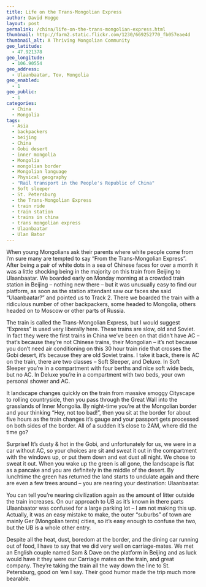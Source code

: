 ```yaml
---
title: Life on the Trans-Mongolian Express
author: David Hogge
layout: post
permalink: /china/life-on-the-trans-mongolian-express.html
thumbnail: http://farm2.static.flickr.com/1230/669252770_fb057eae4d
thumbnail_alt: A Thriving Mongolian Community
geo_latitude:
  - 47.921378
geo_longitude:
  - 106.90554
geo_address:
  - Ulaanbaatar, Tov, Mongolia
geo_enabled:
  - 1
geo_public:
  - 1
categories:
  - China
  - Mongolia
tags:
  - Asia
  - backpackers
  - beijing
  - China
  - Gobi desert
  - inner mongolia
  - Mongolia
  - mongolian border
  - Mongolian language
  - Physical geography
  - "Rail transport in the People's Republic of China"
  - Soft sleeper
  - St. Petersburg
  - the Trans-Mongolian Express
  - train ride
  - train station
  - trains in china
  - trans mongolian express
  - Ulaanbaatar
  - Ulan Bator
---
```

When young Mongolians ask their parents where white people come from I&#8217;m sure many are tempted to say &#8220;From the Trans-Mongolian Express&#8221;. After being a pair of white dots in a sea of Chinese faces for over a month it was a little shocking being in the majority on this train from Beijing to Ulaanbaatar. We boarded early on Monday morning at a crowded train station in Beijing &#8211; nothing new there &#8211; but it was unusually easy to find our platform, as soon as the station attendant saw our faces she said &#8220;Ulaanbaatar?&#8221; and pointed us to Track 2. There we boarded the train with a ridiculous number of other backpackers, some headed to Mongolia, others headed on to Moscow or other parts of Russia. 

The train is called the Trans-Mongolian Express, but I would suggest &#8220;Express&#8221; is used very liberally here. These trains are slow, old and Soviet. In fact they were the first trains in China we&#8217;ve been on that didn&#8217;t have AC &#8211; that&#8217;s because they&#8217;re not Chinese trains, their Mongolian &#8211; it&#8217;s not because you don&#8217;t need air conditioning on this 30 hour train ride that crosses the Gobi desert, it&#8217;s because they are old Soviet trains. I take it back, there is AC on the train, there are two classes &#8211; Soft Sleeper, and Deluxe. In Soft Sleeper you&#8217;re in a compartment with four berths and nice soft wide beds, but no AC. In Deluxe you&#8217;re in a compartment with two beds, your own personal shower and AC. 

It landscape changes quickly on the train from massive smoggy Cityscape to rolling countryside, then you pass through the Great Wall into the grasslands of Inner Mongolia. By night-time you&#8217;re at the Mongolian border and your thinking &#8220;Hey, not too bad!&#8221;, then you sit at the border for about five hours as the train changes it&#8217;s gauge and your passport gets processed on both sides of the border. All of a sudden it&#8217;s close to 2AM, where did the time go?

Surprise! It&#8217;s dusty &#038; hot in the Gobi, and unfortunately for us, we were in a car without AC, so your choices are sit and sweat it out in the compartment with the windows up, or put them down and eat dust all night. We chose to sweat it out. When you wake up the green is all gone, the landscape is flat as a pancake and you are definitely in the middle of the desert. By lunchtime the green has returned the land starts to undulate again and there are even a few trees around &#8211; you are nearing your destination: Ulaanbaatar. 

You can tell you&#8217;re nearing civilization again as the amount of litter outside the train increases. On our approach to UB as it&#8217;s known in there parts Ulaanbaator was confused for a large parking lot &#8211; I am not making this up. Actually, it was an easy mistake to make, the outer &#8220;suburbs&#8221; of town are mainly Ger (Mongolian tents) cities, so it&#8217;s easy enough to confuse the two, but the UB is a whole other entry. 

Despite all the heat, dust, boredom at the border, and the dining car running out of food, I have to say that we did very well on carriage-mates. We met an English couple named Sam &#038; Dave on the platform in Beijing and as luck would have it they were our Carriage mates on the train, and great company. They&#8217;re taking the train all the way down the line to St. Petersburg, good on &#8216;em I say. Their good humor made the trip much more bearable.